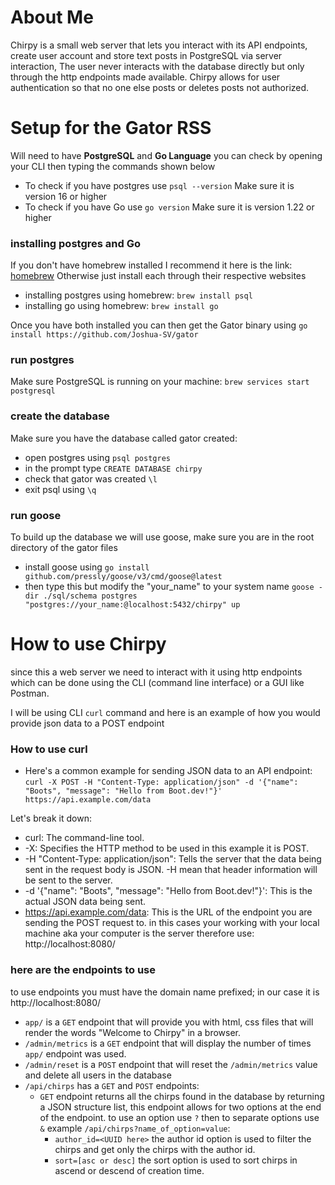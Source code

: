 # About Me

Chirpy is a small web server that lets you interact with its API endpoints, create user account and store text posts in PostgreSQL via server interaction, The user never interacts with the database directly but only through the http endpoints made available. Chirpy allows for user authentication so that no one else posts or deletes posts not authorized.

# Setup for the Gator RSS

Will need to have **PostgreSQL** and **Go Language** you can check by opening your CLI then typing the commands shown below

- To check if you have postgres use `psql --version` Make sure it is version 16 or higher
- To check if you have Go use `go version` Make sure it is version 1.22 or higher

### installing postgres and Go

If you don't have homebrew installed I recommend it here is the link: [homebrew](https://brew.sh/)
Otherwise just install each through their respective websites

- installing postgres using homebrew: `brew install psql`
- installing go using homebrew: `brew install go`

Once you have both installed you can then get the Gator binary using `go install https://github.com/Joshua-SV/gator`

### run postgres

Make sure PostgreSQL is running on your machine: `brew services start postgresql`

### create the database

Make sure you have the database called gator created:

- open postgres using `psql postgres`
- in the prompt type `CREATE DATABASE chirpy`
- check that gator was created `\l`
- exit psql using `\q`

### run goose

To build up the database we will use goose, make sure you are in the root directory of the gator files

- install goose using `go install github.com/pressly/goose/v3/cmd/goose@latest`
- then type this but modify the "your_name" to your system name `goose -dir ./sql/schema postgres "postgres://your_name:@localhost:5432/chirpy" up`

# How to use Chirpy

since this a web server we need to interact with it using http endpoints which can be done using the CLI (command line interface) or a GUI like Postman.

I will be using CLI `curl` command and here is an example of how you would provide json data to a POST endpoint

### How to use curl

- Here's a common example for sending JSON data to an API endpoint: `curl -X POST -H "Content-Type: application/json" -d '{"name": "Boots", "message": "Hello from Boot.dev!"}' https://api.example.com/data`

Let's break it down:

- curl: The command-line tool.
- -X: Specifies the HTTP method to be used in this example it is POST.
- -H "Content-Type: application/json": Tells the server that the data being sent in the request body is JSON. -H mean that header information will be sent to the server.
- -d '{"name": "Boots", "message": "Hello from Boot.dev!"}': This is the actual JSON data being sent.
- https://api.example.com/data: This is the URL of the endpoint you are sending the POST request to. in this cases your working with your local machine aka your computer is the server therefore use: http://localhost:8080/

### here are the endpoints to use

to use endpoints you must have the domain name prefixed; in our case it is http://localhost:8080/

- `app/` is a `GET` endpoint that will provide you with html, css files that will render the words "Welcome to Chirpy" in a browser.
- `/admin/metrics` is a `GET` endpoint that will display the number of times `app/` endpoint was used.
- `/admin/reset` is a `POST` endpoint that will reset the `/admin/metrics` value and delete all users in the database
- `/api/chirps` has a `GET` and `POST` endpoints:
  - `GET` endpoint returns all the chirps found in the database by returning a JSON structure list, this endpoint allows for two options at the end of the endpoint. to use an option use `?` then to separate options use `&` example `/api/chirps?name_of_option=value`:
    - `author_id=<UUID here>` the author id option is used to filter the chirps and get only the chirps with the author id.
    - `sort=[asc or desc]` the sort option is used to sort chirps in ascend or descend of creation time.
